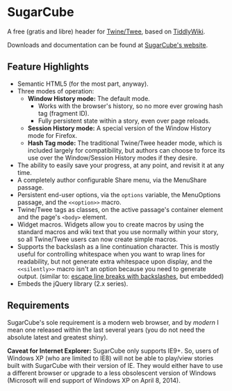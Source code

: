 
# SugarCube #

A free (gratis and libre) header for [Twine/Twee](http://gimcrackd.com/etc/src/ "http://gimcrackd.com/etc/src/"), based on [TiddlyWiki](http://tiddlywiki.com/ "http://tiddlywiki.com/").

Downloads and documentation can be found at [SugarCube's website](http://www.motoslave.net/sugarcube/ "http://www.motoslave.net/sugarcube/").

## Feature Highlights ##

- Semantic HTML5 (for the most part, anyway).
- Three modes of operation:
   - **Window History mode:** The default mode.
      - Works with the browser's history, so no more ever growing hash tag (fragment ID).
      - Fully persistent state within a story, even over page reloads.
   - **Session History mode:** A special version of the Window History mode for Firefox.
   - **Hash Tag mode:** The traditional Twine/Twee header mode, which is included largely for compatibility, but authors can choose to force its use over the Window/Session History modes if they desire.
- The ability to easily save your progress, at any point, and revisit it at any time.
- A completely author configurable Share menu, via the MenuShare passage.
- Persistent end-user options, via the `options` variable, the MenuOptions passage, and the `<<option>>` macro.
- Twine/Twee tags as classes, on the active passage's container element and the page's `<body>` element.
- Widget macros.  Widgets allow you to create macros by using the standard macros and wiki text that you use normally within your story, so all Twine/Twee users can now create simple macros.
- Supports the backslash as a line continuation character.  This is mostly useful for controlling whitespace when you want to wrap lines for readability, but not generate extra whitespace upon display, and the `<<silently>>` macro isn't an option because you need to generate output.  (similar to: [escape line breaks with backslashes](http://www.glorioustrainwrecks.com/node/5400 "http://www.glorioustrainwrecks.com/node/5400"), but embedded)
- Embeds the jQuery library (2.x series).

## Requirements ##
SugarCube's sole requirement is a modern web browser, and by *modern* I mean one released within the last several years (you do not need the absolute latest and greatest shiny).

**Caveat for Internet Explorer:** SugarCube only supports  IE9+.  So, users of Windows XP (who are limited to IE8) will not be able to play/view stories built with SugarCube with their version of IE.  They would either have to use a different browser or upgrade to a less obsolescent version of Windows (Microsoft will end support of Windows XP on April 8, 2014).
